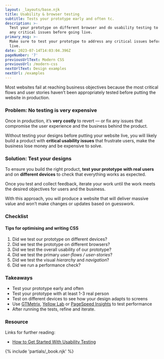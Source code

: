 ```yaml
---
layout: _layouts/base.njk
title: Usability & browser testing
subtitle: Tests your prototype early and often tc.
description: >-
  Test your prototype on different browser and do usability testing to address
  any critical issues before going live.
primary_msg: >-
  Make sure to test your prototype to address any critical issues before going
  live.
date: 2023-07-14T14:03:04.396Z
pageNumber: '7'
previousUrlText: Modern CSS
previousUrl: /modern-css
nextUrlText: Design examples
nextUrl: /examples
---
```


Most websites fail at reaching business objectives because the most critical flows and user stories haven’t been appropriately tested before putting the website in production.

### Problem: No testing is very expensive

Once in production, it’s **very costly** to revert — or fix any issues that compromise the user experience and the business behind the product.

Without testing your designs before putting your website live, you will likely build a product with **critical usability issues** that frustrate users, make the business lose money and be expensive to solve.

### Solution: Test your designs

To ensure you build the right product, **test your prototype with real users** and on **different devices** to check that everything works as expected.

Once you test and collect feedback, iterate your work until the work meets the desired objectives for users and the business.

With this approach, you will produce a website that will deliver massive value and won’t make changes or updates based on guesswork.

### Checklist

#### Tips for optimising and writing CSS
       
 <ol class="special-list special-list--checklist bg-white-color">
        <li>Did we test our prototype on different devices?</li>    
      <li>Did we test the prototype on different browsers?</li>
          <li>Did we test the overall usability of our prototype?</li>
          <li>Did we test the primary <em>user-flows / user-stories</em>?</li>
          
<li>Did we test the visual <em>hierarchy</em> and <em>navigation</em>?</li>

<li> Did we run a performance check?</li>
                                    
 </ol>
      
### Takeaways

*   Test your prototype early and often
*   Test your prototype with at least 1-3 real person
*   Test on different devices to see how your design adapts to screens
*   Use [GTMetrix](https://gtmetrix.com/), [Yellow Lab](https://yellowlab.tools/) or [PageSpeed Insights](https://pagespeed.web.dev/) to test performance
*   After running the tests, refine and iterate.

<section class="[ resources ][ grid--4-5 grid ]" data-gap="gap">
          <div class="[ resources__links ][ flow ]">
            <h3>Resource</h3>
            <p>Links for further reading:</p>
          <ul class="content-list">
             <li><a href="https://boagworld.com/usability/usability-testing/">How to Get Started With Usability Testing</a></li>
           </ul>
          </div>
            {% include 'partials/_book.njk' %}
      </section>
   
